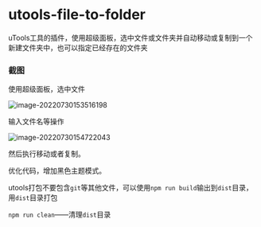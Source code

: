 # utools-file-to-folder
uTools工具的插件，使用超级面板，选中文件或文件夹并自动移动或复制到一个新建文件夹中，也可以指定已经存在的文件夹

### 截图

使用超级面板，选中文件

![image-20220730153516198](https://git.mengqingpo.com:8888/fugary/blogpic/uploads/79c075dd4a10efe4d91276728427780c/image-20220730153516198.png)

输入文件名等操作

![image-20220730154722043](https://git.mengqingpo.com:8888/fugary/blogpic/uploads/925a9dafa9adf550240f79484bb7a4d2/image-20220730154722043.png)

然后执行移动或者复制。

优化代码，增加黑色主题模式。

utools打包不要包含`git`等其他文件，可以使用`npm run build`输出到`dist`目录，用`dist`目录打包

`npm run clean`——清理`dist`目录